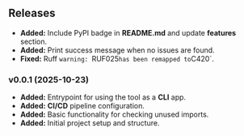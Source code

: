 ## Releases

- **Added:** Include PyPI badge in **README.md** and update **features** section.
- **Added:** Print success message when no issues are found.
- **Fixed:** Ruff `warning: `RUF025` has been remapped to `C420`.

### v0.0.1 (2025-10-23)

- **Added:** Entrypoint for using the tool as a **CLI** app.
- **Added:** **CI/CD** pipeline configuration.
- **Added:** Basic functionality for checking unused imports.
- **Added:** Initial project setup and structure.
